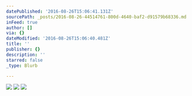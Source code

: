 ```yaml
---
datePublished: '2016-08-26T15:06:41.131Z'
sourcePath: _posts/2016-08-26-44514761-800d-4640-baf2-d91579b68336.md
inFeed: true
author: []
via: {}
dateModified: '2016-08-26T15:06:40.481Z'
title: ''
publisher: {}
description: ''
starred: false
_type: Blurb

---
```

![](https://the-grid-user-content.s3-us-west-2.amazonaws.com/de2aa87f-2eb8-4743-9437-b4c8ebf1917b.jpg)
![](https://the-grid-user-content.s3-us-west-2.amazonaws.com/27d83b1f-d249-477b-b5d6-e359e2dd6e7c.jpg)
![](https://the-grid-user-content.s3-us-west-2.amazonaws.com/bc1f047d-1e86-43a5-be5f-924a488238ca.jpg)